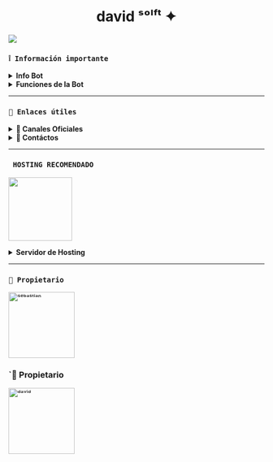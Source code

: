 <h1 align="center"> david ˢᵒˡᶠᵗ ✦</h1>

 <img src= "https://files.catbox.moe/5w9pmc.jpg">
    </p>

### **`❕️ Información importante`**

<details>
 <summary><b>  Info Bot</b></summary>

* Este proyecto **no está afiliado de ninguna manera** con `WhatsApp`, `Inc. WhatsApp` es una marca registrada de `WhatsApp LLC`, y este bot es un **desarrollo independiente** que **no tiene ninguna relación oficial con la compañía**.
</details>

<details>
 <summary><b>  Funciones de la Bot</b></summary>

> Bot en desarrollo si presenta alguna falla reportar al creador para darle una solución óptima.

- [x] Interacción con voz y texto
- [x] Configuración de grupo
- [x] antidelete, antilink, antispam, etc
- [x] Bienvenida personalizada
- [x] Juegos, tictactoe, mate, etc
- [x] Chatbot (simsimi)
- [x] Chatbot (autoresponder)
- [x] Crear sticker de image/video/gif/url
- [x] Juego RPG
- [x] Personalizar imagen del menú
- [x] Descarga de música y video De YT
- [ ] Otros

</details>

---

### **`🔗 Enlaces útiles`**

<details>
 <summary><b> 🍭 Canales Oficiales </b></summary>

* Canal Oficial 1: [`¡Click aquí!`](https://whatsapp.com/channel/0029VawvsWMHwXb7QSC5kp38)
* Canal Oficial 2: [`¡Click aquí!`](https://whatsapp.com/channel/0029VavL0RX77qVMEGBNL23y)
* Canal Oficial 3: [`¡Click aquí!`](https://whatsapp.com/channel/0029VaYTBn3DZ4LaHbgzxw0B)
* Canal Oficial 4: [`¡Click aquí!`](https://whatsapp.com/channel/0029Vb6BhZ94inojKBChol3a)
</details>

<details>
<summary><b> 💭 Contáctos</b></summary>

* Sebas: [`Aquí`](https://wa.me/56985230452)
* David: [`Aquí`](https://wa.me/522219831926)
* Correo: [`Aquí`](seba306053@gmail.com)

</details>

---

### **` HOSTING RECOMENDADO`**

<a href="https://cloud.hackw.tech"><img src="https://files.catbox.moe/4dcu7y.jpg" height="125px"></a>

<details>
 <summary><b>  Servidor de Hosting</b></summary>

* Sitio Web: [`Cloud HackW`](https://cloud.hackw.tech)
* Contacto Creador: [`+57 315 2719101`](https://wa.me/573152719101)

</details>

---

### **`👑 Propietario`**
<a href="https://github.com/SebastianSBGGy"><img src="https://files.catbox.moe/irbmcz.png" width="130" height="130" alt="ˢᵉᵇᵃˢᵗⁱᵃⁿ"/></a>

### **`👑 Propietario**
<a href="https://github.com/M3rcenario28"><img src="https://files.catbox.moe/99xn6s.jpg" width="130" height="130" alt="ᵈᵃᵛⁱᵈ"/></a>
